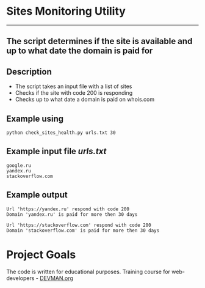 # Sites Monitoring Utility

---
The script determines if the site is available and up to what date the domain is paid for
---

## Description
+ The script takes an input file with a list of sites
+ Checks if the site with code 200 is responding
+ Checks up to what date a domain is paid on whois.com

## Example using
```commandline
python check_sites_health.py urls.txt 30
```

## Example input file *urls.txt*
```text
google.ru
yandex.ru
stackoverflow.com
```

## Example output
```commandline
Url 'https://yandex.ru' respond with code 200
Domain 'yandex.ru' is paid for more then 30 days

Url 'https://stackoverflow.com' respond with code 200
Domain 'stackoverflow.com' is paid for more then 30 days
```

# Project Goals

The code is written for educational purposes. Training course for web-developers - [DEVMAN.org](https://devman.org)
